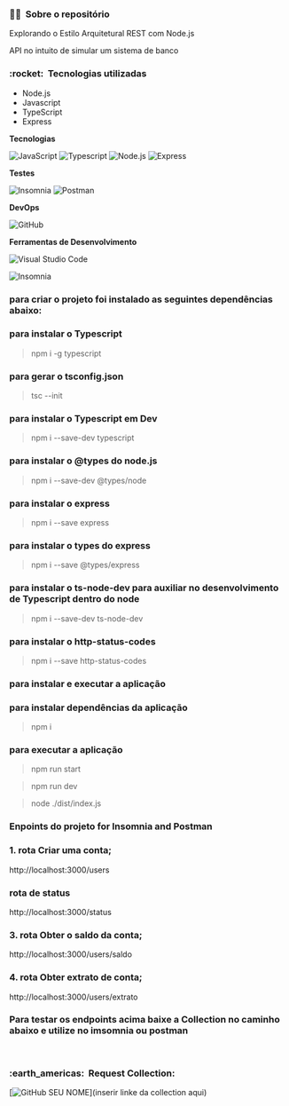 <h3> 👨‍💼 &nbsp;Sobre o repositório </h3>

Explorando o Estilo Arquitetural REST com Node.js

API no intuito de simular um sistema de banco


<h3> :rocket: &nbsp;Tecnologias utilizadas </h3>

- Node.js
- Javascript
- TypeScript
- Express

**Tecnologias**

  ![JavaScript](https://img.shields.io/badge/-JavaScript-333333?style=flat&logo=javascript)
  ![Typescript](https://img.shields.io/badge/-Typescript-333333?style=flat&logo=Typescript)
  ![Node.js](https://img.shields.io/badge/-Node.js-333333?style=flat&logo=node.js) 
  ![Express](https://img.shields.io/badge/-Express-333333?style=flat&logo=express) 

**Testes**

  ![Insomnia](https://img.shields.io/badge/-Insomnia-333333?style=flat&logo=insomnia)
  ![Postman](https://img.shields.io/badge/-Postman-333333?style=flat&logo=postman)

**DevOps**

  ![GitHub](https://img.shields.io/badge/-GitHub-333333?style=flat&logo=github)

**Ferramentas de Desenvolvimento**

  ![Visual Studio Code](https://img.shields.io/badge/-Visual%20Studio%20Code-333333?style=flat&logo=visual-studio-code&logoColor=007ACC)
  
  ![Insomnia](https://img.shields.io/badge/-Insomnia-333333?style=flat&logo=insomnia)

<h3> para criar o projeto foi instalado as seguintes dependências abaixo: </h3>

### para instalar o Typescript
> npm i -g typescript
### para gerar o tsconfig.json
> tsc --init
### para instalar o Typescript em Dev
> npm i --save-dev typescript
### para instalar o @types do node.js
> npm i --save-dev @types/node
### para instalar o express
> npm i --save express
### para instalar o types do express
> npm i --save @types/express
### para instalar o ts-node-dev para auxiliar no desenvolvimento de Typescript dentro do node
> npm i --save-dev ts-node-dev
### para instalar o http-status-codes
> npm i --save http-status-codes


<h3> para instalar e executar a aplicação </h3>

### para instalar dependências da aplicação
> npm i 
### para executar a aplicação
> npm run start

> npm run dev

> node ./dist/index.js

<h3> Enpoints do projeto for Insomnia and Postman </h3>

### 1. rota Criar uma conta;
http://localhost:3000/users
### rota de status
http://localhost:3000/status
### 3. rota Obter o saldo da conta;
http://localhost:3000/users/saldo
### 4. rota Obter extrato de conta;
http://localhost:3000/users/extrato

<h3> Para testar os endpoints acima baixe a Collection no caminho abaixo e utilize no imsomnia ou postman </h3>

<br/>

<h3> :earth_americas: &nbsp;Request Collection: </h3> 

[![GitHub SEU NOME](https://img.shields.io/github/followers/artstar10?label=follow&style=social)](inserir linke da collection aqui)










